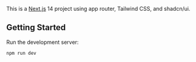 This is a [Next.js](https://nextjs.org/) 14 project using app router, Tailwind CSS, and shadcn/ui.

## Getting Started

Run the development server:

```bash
npm run dev
```
